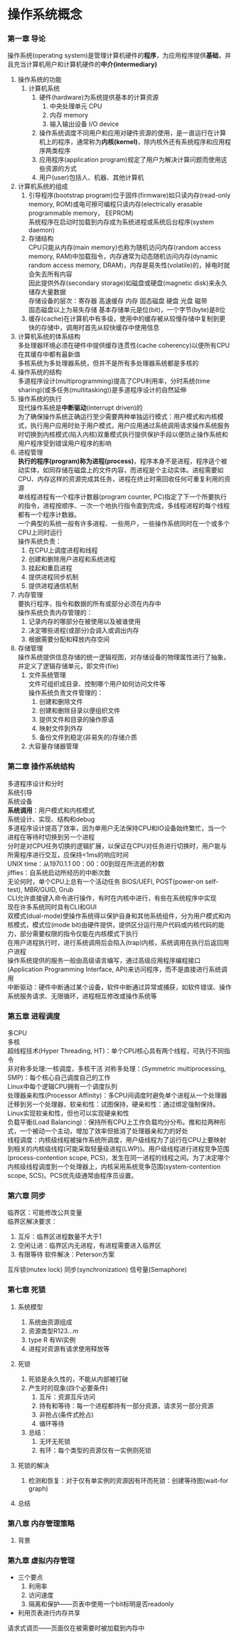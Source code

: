 # 操作系统概念
### 第一章 导论
操作系统(operating system)是管理计算机硬件的**程序**，为应用程序提供**基础**，并且充当计算机用户和计算机硬件的**中介(intermediary)**
1. 操作系统的功能
   1. 计算机系统
      1. 硬件(hardware)为系统提供基本的计算资源
         1. 中央处理单元 CPU
         2. 内存 memory
         3. 输入输出设备 I/O device
      2. 操作系统调度不同用户和应用对硬件资源的使用，是一直运行在计算机上的程序，通常称为**内核(kernel)**，除内核外还有系统程序和应用程序两类程序
      3. 应用程序(application program)规定了用户为解决计算问题而使用这些资源的方式
      4. 用户(user)包括人、机器、其他计算机
2. 计算机系统的组成  
   1. 引导程序(bootstrap program)位于固件(firmware)如只读内存(read-only memory, ROM)或电可擦可编程只读内存(electrically erasable programmable memory， EEPROM)  
   系统程序在启动时加载到内存成为系统进程或系统后台程序(system daemon)
   2. 存储结构  
   CPU只能从内存(main memory)也称为随机访问内存(random access memory, RAM)中加载指令，内存通常为动态随机访问内存(dynamic random access memory, DRAM)，内存是易失性(volatile)的，掉电时就会失去所有内容  
   因此提供外存(secondary storage)如磁盘或硬盘(magnetic disk)来永久储存大量数据  
   存储设备的层次：寄存器 高速缓存 内存 固态磁盘 硬盘 光盘 磁带  
   固态磁盘以上为易失存储
   基本存储单元是位(bit)，一个字节(byte)是8位
   3. 缓存(cache)在计算机中有多级，使用中的缓存被从较慢存储中复制到更快的存储中，调用时首先从较快缓存中使用信息
3. 计算机系统的体系结构  
   多处理器环境必须在硬件中提供缓存连贯性(cache coherency)以便所有CPU在其缓存中都有最新值  
   多核系统为多处理器系统，但并不是所有多处理器系统都是多核的
4. 操作系统的结构  
   多道程序设计(multiprogramming)提高了CPU利用率，分时系统(time sharing)(或多任务(multitasking))是多道程序设计的自然延伸
5. 操作系统的执行  
   现代操作系统是**中断驱动**(interrupt driven)的  
   为了确保操作系统正确运行至少需要两种单独运行模式：用户模式和内核模式，执行用户应用时处于用户模式，用户应用通过系统调用请求操作系统服务时切换到内核模式(陷入内核)双重模式执行提供保护手段以便防止操作系统和用户程序受到错误用户程序的影响
6. 进程管理  
   **执行的程序(program)称为进程(process)**，程序本身不是进程，程序适个被动实体，如同存储在磁盘上的文件内容，而进程是个主动实体。进程需要如CPU、内存这样的资源完成其任务，进程在终止时需回收任何可重复利用的资源  
   单线程进程有一个程序计数器(program counter, PC)指定了下一个所要执行的指令，进程按顺序、一次一个地执行指令直到完成，多线程进程的每个线程都有一个程序计数器。  
   一个典型的系统一般有许多进程、一些用户，一些操作系统同时在一个或多个CPU上同时运行  
   操作系统负责：  
   1. 在CPU上调度进程和线程
   2. 创建和删除用户进程和系统进程
   3. 挂起和重启进程
   4. 提供进程同步机制
   5. 提供进程通信机制
7. 内存管理  
   要执行程序，指令和数据的所有或部分必须在内存中  
   操作系统负责内存管理的：
   1. 记录内存的哪部分在被使用以及被谁使用
   2. 决定哪些进程(或部分)会调入或调出内存
   3. 根据需要分配和释放内存空间
8. 存储管理  
   操作系统提供信息存储的统一逻辑视图，对存储设备的物理属性进行了抽象，并定义了逻辑存储单元，即文件(file)  
   1. 文件系统管理  
   文件可组织成目录、控制哪个用户如何访问文件等  
   操作系统负责文件管理的：  
      1. 创建和删除文件
      2. 创建和删除目录以便组织文件
      3. 提供文件和目录的操作原语
      4. 映射文件到外存
      5. 备份文件到稳定(非易失的)存储介质
   2. 大容量存储器管理  

### 第二章 操作系统结构  
多道程序设计和分时  
系统引导  
系统设备  
**系统调用**：用户模式和内核模式  
系统设计、实现、结构和debug  
多道程序设计提高了效率，因为单用户无法保持CPU和IO设备始终繁忙，当一个进程在等待时切换到另一个进程  
分时是对CPU任务切换的逻辑扩展，以保证在CPU对任务进行切换时，用户能与所需程序进行交互，应保持<1ms的响应时间  
UNIX time：从1970.1.1 00：00：00到现在所流逝的秒数  
jiffies：自系统启动所经历的中断次数  
无论何时，单个CPU上总有一个活动任务
BIOS/UEFI, POST(power-on self-test), MBR/GUID, Grub  
CLI允许直接键入命令进行操作，有时在内核中进行，有些在系统程序中实现  
现在许多系统同时具有CLI和GUI  
双模式(dual-mode)使操作系统得以保护自身和其他系统组件，分为用户模式和内核模式，模式位(mode bit)由硬件提供，提供区分运行用户代码或内核代码的能力，部分需要权限的指令仅能在内核模式下执行  
在用户进程执行时，进行系统调用后会陷入(trap)内核，系统调用在执行后返回用户进程  
操作系统提供的服务一般由高级语言编写，通过高级应用程序编程接口(Application Programming Interface, API)来访问程序，而不是直接进行系统调用  
中断驱动：硬件中断通过某个设备，软件中断通过异常或捕获，如软件错误、操作系统服务请求、无限循环，进程相互修改或操作系统等





### 第五章 进程调度
多CPU  
多核  
超线程技术(Hyper Threading, HT)：单个CPU核心具有两个线程，可执行不同指令  
非对称多处理:一核调度，多核干活
对称多处理：(Symmetric multiprocessing, SMP)：每个核心自己调度自己的工作  
Linux中每个逻辑CPU拥有一个调度队列  
处理器亲和性(Processor Affinity)：多CPU间调度时避免单个进程从一个处理器迁移到另一个处理器，软亲和性：试图保持，硬亲和性：通过绑定强制保持。Linux实现软亲和性，但也可以实现硬亲和性  
负载平衡(Load Balancing)：保持所有CPU上工作负载均分分布。推和拉两种形式，一个被动一个主动，增加了效率但抵消了处理器亲和力的好处  
线程调度：内核级线程被操作系统所调度，用户级线程为了运行在CPU上要映射到相关的内核级线程(可能采取轻量级进程(LWP))。用户级线程进行进程竞争范围(process-contention scope, PCS)，发生在同一进程的线程之间。为了决定哪个内核级线程调度到一个处理器上，内核采用系统竞争范围(system-contention scope, SCS)。PCS优先级通常由程序员设置。

### 第六章 同步  
临界区：可能修改公共变量  
临界区解决要求：
1. 互斥：临界区进程数量不大于1
2. 空闲让进：临界区内无进程，有进程需要进入临界区
3. 有限等待
软件解决：Peterson方案

互斥锁(mutex lock) 同步(synchronization) 信号量(Semaphore)  

### 第七章 死锁
1. 系统模型
   1. 系统由资源组成
   2. 资源类型R123...m
   3. type R 有Wi实例
   4. 进程对资源有请求使用释放等

2. 死锁  
   1. 死锁是永久性的，不能从内部被打破
   2. 产生时的现象(四个必要条件)
      1. 互斥：资源互斥访问
      2. 持有和等待：每一个进程都持有一部分资源，请求另一部分资源
      3. 非抢占(条件式抢占)
      4. 循环等待
   3. 总结：
      1. 无环无死锁
      2. 有环：每个类型的资源仅有一实例则死锁

3. 死锁的解决
   1. 检测和恢复：对于仅有单实例的资源因有环而死锁：创建等待图(wait-for graph)
4. 总结  

### 第八章 内存管理策略  
1. 背景

### 第九章 虚拟内存管理  
- 三个要点
   1. 利用率
   2. 访问速度
   3. 隔离和保护——页表中使用一个bit标明是否readonly
- 利用页表进行内存共享

请求式调页——页面仅在被需要时被加载到内存中